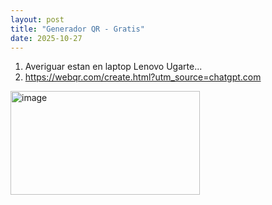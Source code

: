 ```yaml
---
layout: post
title: "Generador QR - Gratis"
date: 2025-10-27
---
```

1. Averiguar estan en laptop Lenovo Ugarte... 
2. https://webqr.com/create.html?utm_source=chatgpt.com

<img width="303" height="166" alt="image" src="https://github.com/user-attachments/assets/5994ab70-1469-475f-b7cf-1cca3b308d0b" />
